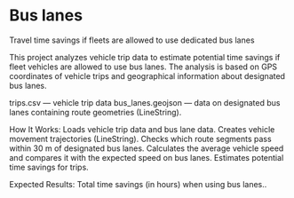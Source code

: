 # Bus lanes
Travel time savings if fleets are allowed to use dedicated bus lanes



This project analyzes vehicle trip data to estimate potential time savings if fleet vehicles are allowed to use bus lanes. The analysis is based on GPS coordinates of vehicle trips and geographical information about designated bus lanes.



trips.csv — vehicle trip data 
bus_lanes.geojson — data on designated bus lanes containing route geometries (LineString).


How It Works:
Loads vehicle trip data and bus lane data.
Creates vehicle movement trajectories (LineString).
Checks which route segments pass within 30 m of designated bus lanes.
Calculates the average vehicle speed and compares it with the expected speed on bus lanes.
Estimates potential time savings for trips.


Expected Results:
Total time savings (in hours) when using bus lanes..

